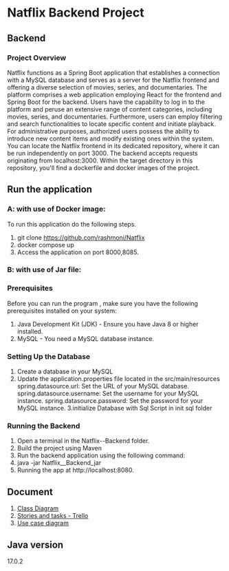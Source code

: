 # Natflix Backend Project 

## Backend

### Project Overview

Natflix functions as a Spring Boot application that establishes a connection with a MySQL database and serves as a server for the Natflix frontend and offering a diverse selection of movies, series, and documentaries. The platform comprises a web application employing React for the frontend and Spring Boot for the backend.
Users have the capability to log in to the platform and peruse an extensive range of content categories, including movies, series, and documentaries. Furthermore, users can employ filtering and search functionalities to locate specific content and initiate playback.
For administrative purposes, authorized users possess the ability to introduce new content items and modify existing ones within the system.
You can locate the Natflix frontend in its dedicated repository, where it can be run independently on port 3000. The backend accepts requests originating from localhost:3000.
Within the target directory in this repository, you'll find a dockerfile and docker images of the project.

## Run the application
### A:  with use of Docker image:
To run this application do the following steps.
1. git clone https://github.com/rashmoni/Natflix
2. docker compose up
3. Access the application on port 8000,8085.

### B:  with use of Jar file:
### Prerequisites
Before you can run the  program , make sure you have the following prerequisites installed on your system:

   1. Java Development Kit (JDK) - Ensure you have Java 8 or higher installed.
   2. MySQL - You need a MySQL database instance.


### Setting Up the Database

   1. Create a database in your MySQL
   2. Update the application.properties file located in the src/main/resources 
        spring.datasource.url: Set the URL of your MySQL database.
        spring.datasource.username: Set the username for your MySQL instance.
        spring.datasource.password: Set the password for your MySQL instance.
   3.initialize Database with Sql Script in init sql folder 
### Running the Backend

1. Open a terminal in the Natflix--Backend folder. 
2. Build the project using Maven 
3. Run the backend application using the following command:
4. java -jar Natflix__Backend_jar 
5. Running the app at http://localhost:8080.

## Document
1. [Class Diagram](https://drive.google.com/file/d/1W3l04KgrZ5CY9UkKY_5K5j0e9mKcpefR/view?usp=sharing) <br />
3. [Stories and tasks - Trello](https://trello.com/invite/b/E8J3szG7/ATTI876c4faaeff425510319c735b14ed3cc996FED4D/natflix)<br />
4. [Use case diagram](https://drive.google.com/file/d/11kok_6lyryNMcmKk8B_fbMF1f60dIstP/view?usp=drive_link)<br />


##  Java version
17.0.2






